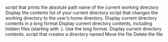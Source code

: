  script that prints the absolute path name of the current working directory
Display the contents list of your current directory
script that changes the working directory to the user’s home directory.
Display current directory contents in a long format
Display current directory contents, including hidden files (starting with .). Use the long format.
Display current directory contents.
script that creates a directory named
Move the file
Delete the file
